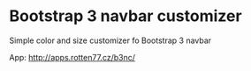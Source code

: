 Bootstrap 3 navbar customizer
=============================

Simple color and size customizer fo Bootstrap 3 navbar

App: http://apps.rotten77.cz/b3nc/